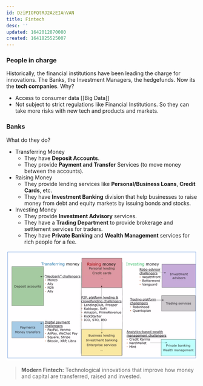 ```yaml
---
id: DziPIOFQtRJ2AzEIAnVAN
title: Fintech
desc: ''
updated: 1642012870080
created: 1641825525007
---
```

### People in charge
Historically, the financial institutions have been leading the charge for innovations. The Banks, the Investment Managers, the hedgefunds.
Now its the **tech companies**.
Why?
- Access to consumer data [[Big Data]] 
- Not subject to strict regulations like Financial Institutions.
So they can take more risks with new tech and products and markets.

### Banks
What do they do?

- Transferring Money
    - They have **Deposit Accounts**.
    - They provide **Payment and Transfer** Services (to move money between the accounts).
- Raising Money
    - They provide lending services like **Personal/Business Loans**, **Credit Cards**, etc.
    - They have **Investment Banking** division that help businesses to raise money from debt and equity markets by issuing bonds and stocks.
- Investing Money
    - They provide **Investment Advisory** services.
    - They have a **Trading Department** to provide brokerage and settlement services for traders.
    - They have **Private Banking** and **Wealth Management** services for rich people for a fee.

![Bank Threats](./images/BankThreats.png)


>**Modern Fintech:** Technological innovations that improve how money and capital are transferred, raised and invested.

